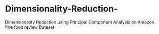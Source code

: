 # Dimensionality-Reduction-
Dimensionality Reduction using Principal Component Analysis on Amazon fine food review Dataset
